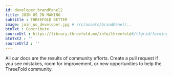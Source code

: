 ```yaml
---
id: developer_brandPanel2
title: JOIN US IN MAKING 
subtitle : THREEFOLD BETTER 
image: join_us_developer.jpg # src/assets/brandPanel/..
btnTxt : Contribute 
sourceUrl : https://library.threefold.me/info/threefold#/tfgrid/farming/threefold__farming_home
btnTxt2 : ''
sourceUrl2 : ''
---
```

All our docs are the results of community efforts. Create a pull request if you see mistakes, room for improvement, or new opportunities to help the ThreeFold community.

